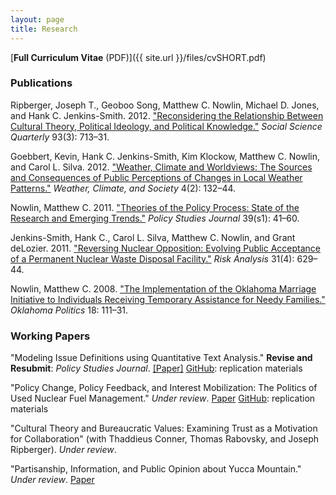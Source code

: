 ```yaml
---
layout: page
title: Research
---
```


[__Full Curriculum Vitae__ (PDF)]({{ site.url }}/files/cvSHORT.pdf)

### Publications

Ripberger, Joseph T., Geoboo Song, Matthew C. Nowlin, Michael D. Jones, and Hank C. Jenkins-Smith. 2012. ["Reconsidering the Relationship Between Cultural Theory, Political Ideology, and Political Knowledge."]() _Social Science Quarterly_ 93(3): 713–31.

Goebbert, Kevin, Hank C. Jenkins-Smith, Kim Klockow, Matthew C. Nowlin, and Carol L. Silva. 2012. ["Weather, Climate and Worldviews: The Sources and Consequences of Public Perceptions of Changes in Local Weather Patterns."]() _Weather, Climate, and Society_ 4(2): 132–44.

Nowlin, Matthew C. 2011. ["Theories of the Policy Process: State of the Research and Emerging Trends."]() _Policy Studies Journal_ 39(s1): 41–60.

Jenkins-Smith, Hank C., Carol L. Silva, Matthew C. Nowlin, and Grant deLozier. 2011. ["Reversing Nuclear Opposition: Evolving Public Acceptance of a Permanent Nuclear Waste Disposal Facility."]() _Risk Analysis_ 31(4): 629–44.

Nowlin, Matthew C. 2008. ["The Implementation of the Oklahoma Marriage Initiative to Individuals Receiving Temporary Assistance for Needy Families."]() _Oklahoma Politics_ 18: 111–31.

### Working Papers

"Modeling Issue Definitions using Quantitative Text Analysis." __Revise and Resubmit__: _Policy Studies Journal_. [[Paper]]() [GitHub](https://github.com/mnowlin/IssueDefinitions): replication materials 

"Policy Change, Policy Feedback, and Interest Mobilization: The Politics of Used Nuclear Fuel Management." _Under review_. [Paper]() [GitHub](https://github.com/mnowlin/PolicyChange): replication materials 

"Cultural Theory and Bureaucratic Values: Examining Trust as a Motivation for Collaboration" (with Thaddieus Conner, Thomas Rabovsky, and Joseph Ripberger).
 _Under review_. 

"Partisanship, Information, and Public Opinion about Yucca Mountain." _Under review_. [Paper]()
